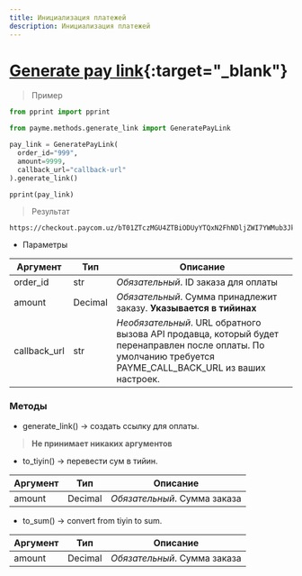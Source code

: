 ```yaml
---
title: Инициализация платежей
description: Инициализация платежей
---
```


# [Generate pay link](https://github.com/PayTechUz/payme-pkg/blob/master/lib/payme/methods/generate_link.py){:target="_blank"}

> Пример
```python
from pprint import pprint

from payme.methods.generate_link import GeneratePayLink

pay_link = GeneratePayLink(
  order_id="999",
  amount=9999,
  callback_url="callback-url"
).generate_link()

pprint(pay_link)
```
> Результат
```shell
https://checkout.paycom.uz/bT01ZTczMGU4ZTBiODUyYTQxN2FhNDljZWI7YWMub3JkZXItaWQ9OTk5O2E9OTk5OTtjPXlvdXItY2FsbGJhY2stdXJs
```

- Параметры

| Аргумент     | Тип     | Описание                                                                                                                                                     |
|--------------|---------|--------------------------------------------------------------------------------------------------------------------------------------------------------------|
| order_id     | str     | _Oбязательный_. ID заказа для оплаты                                                                                                                         |
| amount       | Decimal | _Oбязательный_. Сумма принадлежит заказу. **Указывается в тийинах**                                                                                          |
| callback_url | str     | _Необязательный_. URL обратного вызова API продавца, который будет перенаправлен после оплаты. По умолчанию требуется PAYME_CALL_BACK_URL из ваших настроек. |

### Методы
- generate_link() -> создать ссылку для оплаты.
> **Не принимает никаких аргументов**

- to_tiyin() -> перевести сум в тийин.

| Аргумент | Тип     | Описание                     |
|----------|---------|------------------------------|
| amount   | Decimal | _Oбязательный_. Сумма заказа |

- to_sum() -> convert from tiyin to sum.

| Аргумент | Тип     | Описание                     |
|----------|---------|------------------------------|
| amount   | Decimal | _Oбязательный_. Сумма заказа |
